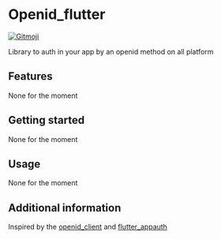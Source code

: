 # Openid_flutter
<a href="https://gitmoji.dev">
  <img src="https://img.shields.io/badge/gitmoji-%20😜%20😍-FFDD67.svg?style=flat-square" alt="Gitmoji">
</a>

Library to auth in your app by an openid method on all platform

## Features

None for the moment

## Getting started

None for the moment

## Usage

None for the moment

## Additional information

Inspired by the [openid_client](https://pub.dev/packages/openid_client) and [flutter_appauth](https://pub.dev/packages/flutter_appauth)

